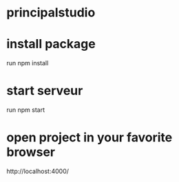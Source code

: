 # principalstudio

# install package
run npm install

# start serveur
run npm start

# open project in your favorite browser
http://localhost:4000/
